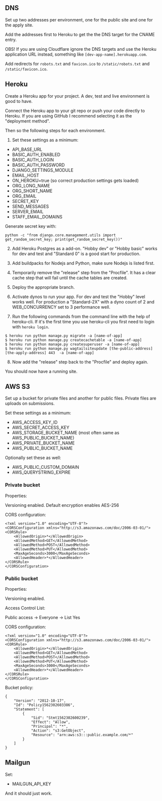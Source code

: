 ## DNS

Set up two addresses per environment, one for the public site and one for the apply site.

Add the addresses first to Heroku to get the the DNS target for the CNAME entry.

OBS! If you are using Cloudflare ignore the DNS targets and use the Heroku application URL instead, something like `[dev-app-name].herokuapp.com`.

Add redirects for `robots.txt` and `favicon.ico` to `/static/robots.txt` and `/static/favicon.ico`.


## Heroku

Create a Heroku app for your project. A dev, test and live environment is good to have.

Connect the Heroku app to your git repo or push your code directly to Heroku. If you are using GitHub I recommend selecting it as the "deployment method".

Then so the following steps for each environment.

1. Set these settings as a minimum:

* API_BASE_URL
* BASIC_AUTH_ENABLED
* BASIC_AUTH_LOGIN
* BASIC_AUTH_PASSWORD
* DJANGO_SETTINGS_MODULE
* EMAIL_HOST
* ON_HEROKU=true (so correct production settings gets loaded)
* ORG_LONG_NAME
* ORG_SHORT_NAME
* ORG_EMAIL
* SECRET_KEY
* SEND_MESSAGES
* SERVER_EMAIL
* STAFF_EMAIL_DOMAINS


Generate secret key with:

~~~~
python -c "from django.core.management.utils import get_random_secret_key; print(get_random_secret_key())"
~~~~


2. Add Heroku Postgres as a add-on. "Hobby dev" or "Hobby basic" works for dev and test and "Standard 0" is a good start for production.

3. Add buildpacks for Nodejs and Python, make sure Nodejs is listed first.

4. Temporarily remove the "release" step from the "Procfile". It has a clear cache step that will fail until the cache tables are created.

5. Deploy the appropriate branch.

6. Activate dynos to run your app. For dev and test the "Hobby" level works well. For production a "Standard-2X" with a dyno count of 2 and WEB_CONCURRENCY set to 3 performance well.

7. Run the following commands from the command line with the help of heroku-cli. If it's the first time you use heroku-cli you first need to login with `heroku login`.

~~~~
$ heroku run python manage.py migrate -a [name-of-app]
$ heroku run python manage.py createcachetable -a [name-of-app]
$ heroku run python manage.py createsuperuser -a [name-of-app]
$ heroku run python manage.py wagtailsiteupdate [the-public-address] [the-apply-address] 443  -a [name-of-app]
~~~~

8. Now add the "release" step back to the "Procfile" and deploy again.

You should now have a running site.


## AWS S3

Set up a bucket for private files and another for public files. Private files are uploads on submissions.

Set these settings as a minimum:

* AWS_ACCESS_KEY_ID
* AWS_SECRET_ACCESS_KEY
* AWS_STORAGE_BUCKET_NAME (most often same as AWS_PUBLIC_BUCKET_NAME)
* AWS_PRIVATE_BUCKET_NAME
* AWS_PUBLIC_BUCKET_NAME


Optionally set these as well:

* AWS_PUBLIC_CUSTOM_DOMAIN
* AWS_QUERYSTRING_EXPIRE


### Private bucket

Properties:

Versioning enabled.
Default encryption enables AES-256


CORS configuration:

~~~~
<?xml version="1.0" encoding="UTF-8"?>
<CORSConfiguration xmlns="http://s3.amazonaws.com/doc/2006-03-01/">
<CORSRule>
    <AllowedOrigin>*</AllowedOrigin>
    <AllowedMethod>GET</AllowedMethod>
    <AllowedMethod>POST</AllowedMethod>
    <AllowedMethod>PUT</AllowedMethod>
    <MaxAgeSeconds>3000</MaxAgeSeconds>
    <AllowedHeader>*</AllowedHeader>
</CORSRule>
</CORSConfiguration>
~~~~


### Public bucket

Properties:

Versioning enabled.


Access Control List:

Public access -> Everyone -> List Yes


CORS configuration:

~~~~
<?xml version="1.0" encoding="UTF-8"?>
<CORSConfiguration xmlns="http://s3.amazonaws.com/doc/2006-03-01/">
<CORSRule>
    <AllowedOrigin>*</AllowedOrigin>
    <AllowedMethod>GET</AllowedMethod>
    <AllowedMethod>POST</AllowedMethod>
    <AllowedMethod>PUT</AllowedMethod>
    <MaxAgeSeconds>3000</MaxAgeSeconds>
    <AllowedHeader>*</AllowedHeader>
</CORSRule>
</CORSConfiguration>
~~~~


Bucket policy:

~~~~
{
    "Version": "2012-10-17",
    "Id": "Policy1562302603386",
    "Statement": [
        {
            "Sid": "Stmt1562302600239",
            "Effect": "Allow",
            "Principal": "*",
            "Action": "s3:GetObject",
            "Resource": "arn:aws:s3:::public.example.com/*"
        }
    ]
}
~~~~



## Mailgun

Set:

* MAILGUN_API_KEY

And it should just work.